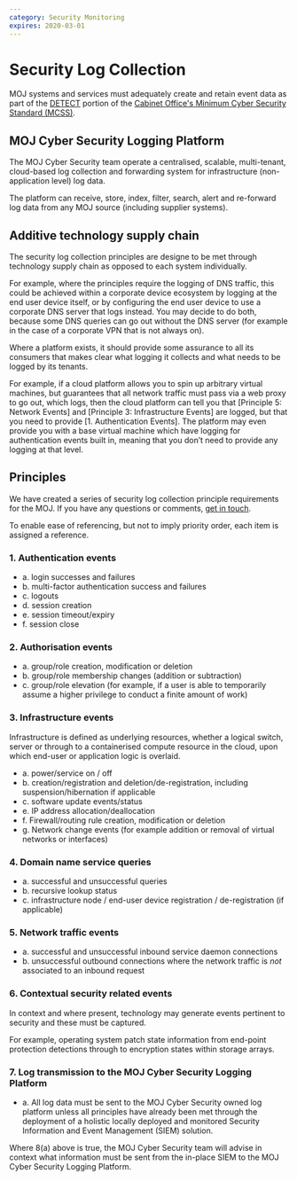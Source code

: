 ```yaml
---
category: Security Monitoring
expires: 2020-03-01
---
```


# Security Log Collection

MOJ systems and services must adequately create and retain event data as part of the [DETECT](https://ministryofjustice.github.io/security-guidance/principles/identify-protect-detect-respond-recover/#detect) portion of the [Cabinet Office's Minimum Cyber Security Standard (MCSS)](https://www.gov.uk/government/publications/the-minimum-cyber-security-standard).

## MOJ Cyber Security Logging Platform

The MOJ Cyber Security team operate a centralised, scalable, multi-tenant, cloud-based log collection and forwarding system for infrastructure (non-application level) log data.

The platform can receive, store, index, filter, search, alert and re-forward log data from any MOJ source (including supplier systems).

## Additive technology supply chain

The security log collection principles are designe to be met through technology supply chain as opposed to each system individually.

For example, where the principles require the logging of DNS traffic, this could be achieved within a corporate device ecosystem by logging at the end user device itself, or by configuring the end user device to use a corporate DNS server that logs instead.  You may decide to do both, because some DNS queries can go out without the DNS server (for example in the case of a corporate VPN that is not always on).

Where a platform exists, it should provide some assurance to all its consumers that makes clear what logging it collects and what needs to be logged by its tenants.

For example, if a cloud platform allows you to spin up arbitrary virtual machines, but guarantees that all network traffic must pass via a web proxy to go out, which logs, then the cloud platform can tell you that [Principle 5: Network Events] and [Principle 3: Infrastructure Events] are logged, but that you need to provide [1. Authentication Events].  The platform may even provide you with a base virtual machine which have logging for authentication events built in, meaning that you don’t need to provide any logging at that level.

## Principles

We have created a series of security log collection principle requirements for the MOJ.
If you have any questions or comments, [get in touch](https://ministryofjustice.github.io/security-guidance/#getting-in-touch).

To enable ease of referencing, but not to imply priority order, each item is assigned a reference.

### 1. Authentication events

* a. login successes and failures
* b. multi-factor authentication success and failures
* c. logouts
* d. session creation
* e. session timeout/expiry
* f. session close

### 2. Authorisation events

* a. group/role creation, modification or deletion
* b. group/role membership changes (addition or subtraction)
* c. group/role elevation (for example, if a user is able to temporarily assume a higher privilege to conduct a finite amount of work)

### 3. Infrastructure events

Infrastructure is defined as underlying resources, whether a logical switch, server or through to a containerised compute resource in the cloud, upon which end-user or application logic is overlaid.

* a. power/service on / off
* b. creation/registration and deletion/de-registration, including suspension/hibernation if applicable
* c. software update events/status
* e. IP address allocation/deallocation
* f. Firewall/routing rule creation, modification or deletion
* g. Network change events (for example addition or removal of virtual networks or interfaces)

### 4. Domain name service queries

* a. successful and unsuccessful queries
* b. recursive lookup status
* c. infrastructure node / end-user device registration / de-registration (if applicable)

### 5. Network traffic events

* a. successful and unsuccessful inbound service daemon connections
* b. unsuccessful outbound connections where the network traffic is *not* associated to an inbound request

### 6. Contextual security related events

In context and where present, technology may generate events pertinent to security and these must be captured.

For example, operating system patch state information from end-point protection detections through to encryption states within storage arrays.

### 7. Log transmission to the MOJ Cyber Security Logging Platform

* a. All log data must be sent to the MOJ Cyber Security owned log platform unless all principles have already been met through the deployment of a holistic locally deployed and monitored Security Information and Event Management (SIEM) solution.

Where 8(a) above is true, the MOJ Cyber Security team will advise in context what information must be sent from the in-place SIEM to the MOJ Cyber Security Logging Platform.
